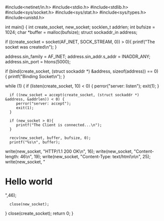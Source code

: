 #include<netinet/in.h>
#include<stdio.h>
#include<stdlib.h>
#include<sys/socket.h>
#include<sys/stat.h>
#include<sys/types.h>
#include<unistd.h>

int main() {
   int create_socket, new_socket;
   socklen_t addrlen;
   int bufsize = 1024;
   char *buffer = malloc(bufsize);
   struct sockaddr_in address;

   if ((create_socket = socket(AF_INET, SOCK_STREAM, 0)) > 0){
      printf("The socket was created\n");
   }

   address.sin_family = AF_INET;
   address.sin_addr.s_addr = INADDR_ANY;
   address.sin_port = htons(5000);

   if (bind(create_socket, (struct sockaddr *) &address, sizeof(address)) == 0){
      printf("Binding Socket\n");
   }
   
   while (1) {
      if (listen(create_socket, 10) < 0) {
         perror("server: listen");
         exit(1);
      }

      if ((new_socket = accept(create_socket, (struct sockaddr *) &address, &addrlen)) < 0) {
         perror("server: accept");
         exit(1);
      }

      if (new_socket > 0){
         printf("The Client is connected...\n");
      }

      recv(new_socket, buffer, bufsize, 0);
      printf("%s\n", buffer);
write(new_socket, "HTTP/1.1 200 OK\n", 16);
write(new_socket, "Content-length: 46\n", 19);
write(new_socket, "Content-Type: text/html\n\n", 25);
write(new_socket, "<html><body><H1>Hello world</H1></body></html>",46);

      close(new_socket);
   }
   close(create_socket);
   return 0;
}
        

